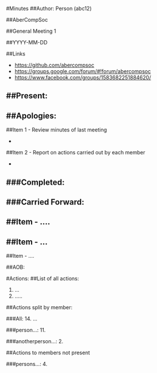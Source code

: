 #Minutes
##Author:
Person (abc12)

##AberCompSoc

##General Meeting 1

##YYYY-MM-DD

##Links
- https://github.com/abercompsoc
- https://groups.google.com/forum/#!forum/abercompsoc
- https://www.facebook.com/groups/1583682251884620/

##Present:
- 

##Apologies:
- 

##Item 1 - Review minutes of last meeting

- 

##Item 2 - Report on actions carried out by each member

- 

###Completed:
- 

###Carried Forward:
- 

##Item - ....
- 

##Item - ...
- 

##Item - ....

##AOB:

#Actions:
##List of all actions:

1. ...
2. .....

##Actions split by member:

###All:
14. ...

###person...: 
11. 

###anotherperson...:
2. 

##Actions to members not present

###persons...:
4. 

